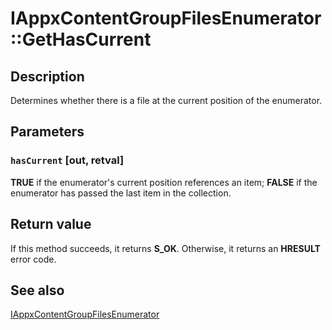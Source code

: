 # IAppxContentGroupFilesEnumerator::GetHasCurrent

## Description

Determines whether there is a file at the current position of the enumerator.

## Parameters

### `hasCurrent` [out, retval]

**TRUE** if the enumerator's current position references an item; **FALSE** if the enumerator has passed the last item in the collection.

## Return value

If this method succeeds, it returns **S_OK**. Otherwise, it returns an **HRESULT** error code.

## See also

[IAppxContentGroupFilesEnumerator](https://learn.microsoft.com/windows/win32/api/appxpackaging/nn-appxpackaging-iappxcontentgroupfilesenumerator)